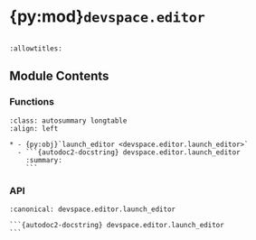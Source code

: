 # {py:mod}`devspace.editor`

```{py:module} devspace.editor
```

```{autodoc2-docstring} devspace.editor
:allowtitles:
```

## Module Contents

### Functions

````{list-table}
:class: autosummary longtable
:align: left

* - {py:obj}`launch_editor <devspace.editor.launch_editor>`
  - ```{autodoc2-docstring} devspace.editor.launch_editor
    :summary:
    ```
````

### API

````{py:function} launch_editor(tunnel: str, path: str)
:canonical: devspace.editor.launch_editor

```{autodoc2-docstring} devspace.editor.launch_editor
```
````
